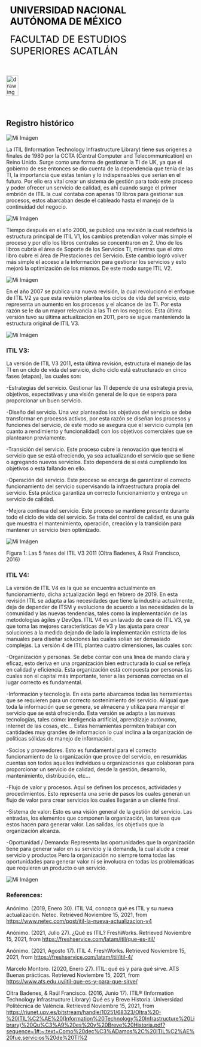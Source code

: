 <div style="display: table;">
    <div style="width: 75%;float: left;margin: auto;padding: 50px 0px 50px 10px; float: left;">
        <span style="color: black;font-size: 25px;font-weight: bold;">UNIVERSIDAD NACIONAL AUTÓNOMA DE MÉXICO</span></br></br>
        <span style="color: black;font-size: 26px;">FACULTAD DE ESTUDIOS SUPERIORES ACATLÁN</span>
    </div>
    <img src="/archivos/index/fesa.png" alt="drawing" width="200" style="width: 25%;"/>
</div>

&nbsp;

## Registro histórico

![Mi Imágen](/archivos/Historico/ITIL-logo.jpg)

La ITIL (Information Technology Infrastructure Library) tiene sus orígenes a finales de 1980 por la CCTA (Central Computer and Telecommunication) en Reino Unido. Surge como una forma de gestionar la TI de UK, ya que el gobierno de ese entonces se dio cuenta de la dependencia que tenía de las TI, la importancia que estas tenían y lo indispensables que serían en el futuro. Por ello era vital crear un sistema de gestión para todo este proceso y poder ofrecer un servicio de calidad, es ahí cuando surge el primer embrión de ITIL la cual contaba con apenas 10 libros para gestionar sus procesos, estos abarcaban desde el cableado hasta el manejo de la continuidad del negocio.  

![Mi Imágen](/archivos/Historico/diagramav1.jpg)

Tiempo después en el año 2000, se publicó una revisión la cual redefinió la estructura principal de ITIL V1, los cambios pretendían volver más simple el proceso y por ello los libros centrales se concentraron en 2. Uno de los libros cubría el área de Soporte de los Servicios TI, mientras que el otro libro cubre el área de Prestaciones del Servicio. Este cambio logró volver más simple el acceso a la información para gestionar los servicios y esto mejoró la optimización de los mismos. De este modo surge ITIL V2.  

![Mi Imágen](/archivos/Historico/diagramav2.jpg)

En el año 2007 se publica una nueva revisión, la cual revolucionó el enfoque de ITIL V2 ya que esta revisión plantea los ciclos de vida del servicio, esto representa un aumento en los procesos y el alcance de las TI. Por esta razón se le da un mayor relevancia a las TI en los negocios. Esta última versión tuvo su última actualización en 2011, pero se sigue manteniendo la estructura original de ITIL V3.

![Mi Imágen](/archivos/Historico/diagramav3.jpg)

### ITIL V3:

La versión de ITIL V3 2011, esta última revisión, estructura el manejo de las TI en un ciclo de vida del servicio, dicho ciclo está estructurado en cinco fases (etapas), las cuales son:

-Estrategias del servicio. Gestionar las TI depende de una estrategia previa, objetivos, expectativas y una visión general de lo que se espera para proporcionar un buen servicio. 

-Diseño del servicio. Una vez planteados los objetivos del servicio se debe transformar en procesos activos, por esta razón se diseñan los procesos y funciones del servicio, de este modo se asegura que el servicio cumpla (en cuanto a rendimiento y funcionalidad) con los objetivos comerciales que se plantearon previamente. 

-Transición del servicio. Este proceso cubre la renovación que tendrá el servicio que se está ofreciendo, ya sea actualizando el servicio que se tiene o agregando nuevos servicios. Esto dependerá de si está cumpliendo los objetivos o está fallando en ello. 

-Operación del servicio. Este proceso se encarga de garantizar el correcto funcionamiento del servicio supervisando la infraestructura propia del servicio. Esta práctica garantiza un correcto funcionamiento y entrega un servicio de calidad.

-Mejora continua del servicio. Este proceso se mantiene presente durante todo el ciclo de vida del servicio. Se trata del control de calidad, es una guía que muestra el mantenimiento, operación, creación y la transición para mantener un servicio bien optimizado. 

![Mi Imágen](/archivos/Historico/Cap.jpg)

Figura 1: Las 5 fases del ITIL V3 2011 (Oltra Badenes, & Raúl Francisco, 2016)

### ITIL V4: 

La versión de ITIL V4 es la que se encuentra actualmente en funcionamiento, dicha actualización llegó en febrero de 2019. En esta revisión ITIL se adapta a las necesidades que tiene la industria actualmente,  deja de depender de ITSM y evoluciona de acuerdo a las necesidades de la comunidad y las nuevas tendencias, tales como la implementación de las metodologías ágiles y DevOps. ITIL V4 es un lavado de cara de ITIL V3, ya que toma las mejores características de V3 y las ajusta para crear soluciones a la medida dejando de lado la implementación estricta de los manuales para diseñar soluciones las cuales solían ser demasiado complejas. La versión 4 de ITIL plantea cuatro dimensiones, las cuales son: 

-Organización y personas.  Se debe contar con una línea de mando clara y eficaz, esto deriva en una organización bien estructurada lo cual se refleja en calidad y eficiencia. Esta organización está compuesta por personas las cuales son el capital más importante, tener a las personas correctas en el lugar correcto es fundamental.

-Información y tecnología. En esta parte abarcamos todas las herramientas que se requieren para un correcto sostenimiento del servicio. Al igual que toda la información que se genera, se almacena y utiliza para manejar el servicio que se está ofreciendo. Esta versión se adapta a las nuevas tecnologías, tales como: inteligencia artificial, aprendizaje autónomo, internet de las cosas, etc… Estas herramientas permiten trabajar con cantidades muy grandes de informacion lo cual inclina a la organización de políticas sólidas de manejo de información.

-Socios y proveedores.  Esto es fundamental para el correcto funcionamiento de la organización que provee del servicio, en resumidas cuentas son todos aquellos individuos u organizaciones que colaboran para proporcionar un servicio de calidad, desde la gestión, desarrollo, mantenimiento, distribución, etc…

-Flujo de valor y procesos. Aquí se definen los procesos, actividades y procedimientos. Esto representa una serie de pasos los cuales generan un flujo de valor para crear servicios los cuales llegarán a un cliente final.

-Sistema de valor: 
Esto es una visión general de la gestión del servicio. Las entradas, los elementos que componen la organización, las tareas que estos hacen para generar valor. Las salidas, los objetivos que la organización alcanza.

-Oportunidad / Demanda: 
Representa las oportunidades que la organización tiene para generar valor en su servicio y la demanda, la cual alude a crear servicio y productos Pero la organización no siempre toma todas las oportunidades para generar valor ni se involucra en todas las problemáticas que requieren un producto o un servicio.

![Mi Imágen](/archivos/Historico/ITILV4.jpeg)

### References:

Anónimo. (2019, Enero 30). ITIL V4, conozca qué es ITIL y su nueva actualización. Netec. Retrieved Noviembre 15, 2021, from https://www.netec.com/post/itil-la-nueva-actualizacion-v4

Anónimo. (2021, Julio 27). ¿Qué es ITIL? FreshWorks. Retrieved Noviembre 15, 2021, from https://freshservice.com/latam/itil/que-es-itil/

Anónimo. (2021, Agosto 17). ITIL 4. FreshWorks. Retrieved Noviembre 15, 2021, from https://freshservice.com/latam/itil/itil-4/

Marcelo Montoro. (2020, Enero 27). ITIL: qué es y para qué sirve. ATS Buenas prácticas. Retrieved Noviembre 15, 2021, from https://www.ats.edu.uy/itil-que-es-y-para-que-sirve/

Oltra Badenes, & Raúl Francisco. (2016, Junio 17). ITIL® (Information Technology Infrastructure Library) Qué es y Breve Historia. Universidad Politècnica de València. Retrieved Noviembre 15, 2021, from https://riunet.upv.es/bitstream/handle/10251/68323/Oltra%20-%20ITIL%C2%AE%20(Information%20Technology%20Infrastructure%20Library)%20Qu%C3%A9%20es%20y%20Breve%20Historia.pdf?sequence=1#:~:text=Como%20dec%C3%ADamos%2C%20ITIL%C2%AE%20fue,servicios%20de%20TI%2

